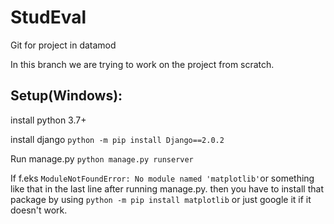 # StudEval
Git for project in datamod

In this branch we are trying to work on the project from scratch.


## Setup(Windows):
install python 3.7+

install django `python -m pip install Django==2.0.2`

Run manage.py `python manage.py runserver`

If f.eks `ModuleNotFoundError: No module named 'matplotlib'`or something like that in the last line after running manage.py. then you have to install that package by using `python -m pip install matplotlib` or just google it if it doesn't work.
